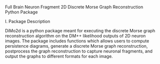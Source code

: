Full Brain Neuron Fragment 2D Discrete Morse Graph Reconstruction Python Package

I. Package Description

DiMo2d is a python package meant for executing the discrete Morse graph reconstruction algorithm on the DM++ likelihood outputs of 2D neuron images. The package includes functions which allows users to compute persistence diagrams, generate a discrete Morse graph reconstruction, postprocess the graph reconstruction to capture neuronal fragments, and output the graphs to different formats for each image.
